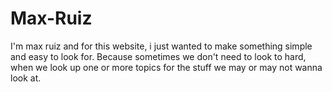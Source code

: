 # Max-Ruiz
I'm max ruiz and for this website, i just wanted to make something simple and easy to look for.
Because sometimes we don't need to look to hard, when we look up one or more topics 
for the stuff we may or may not wanna look at.
